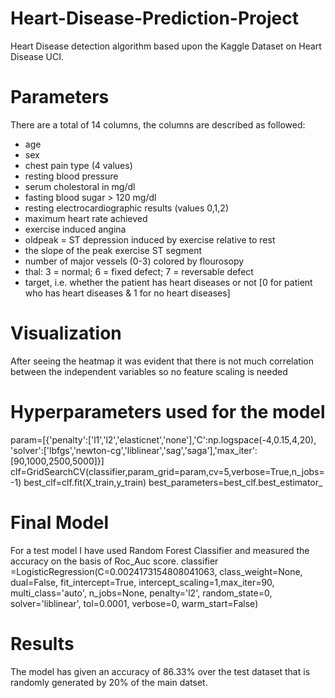 # Heart-Disease-Prediction-Project
Heart Disease detection algorithm based upon the Kaggle Dataset on Heart Disease UCI.
# Parameters
There are a total of 14 columns, the columns are described as followed:

* age
* sex
* chest pain type (4 values)
* resting blood pressure
* serum cholestoral in mg/dl
* fasting blood sugar > 120 mg/dl
* resting electrocardiographic results (values 0,1,2)
* maximum heart rate achieved
* exercise induced angina
* oldpeak = ST depression induced by exercise relative to rest
* the slope of the peak exercise ST segment
* number of major vessels (0-3) colored by flourosopy
* thal: 3 = normal; 6 = fixed defect; 7 = reversable defect
* target, i.e. whether the patient has heart diseases or not [0 for patient who has heart diseases & 1 for no heart diseases]
# Visualization
After seeing the heatmap it was evident that there is not much correlation between the independent variables so no feature scaling is needed
# Hyperparameters used for the model
param=[{'penalty':['l1','l2','elasticnet','none'],'C':np.logspace(-4,0.15,4,20),<br />
'solver':['lbfgs','newton-cg','liblinear','sag','saga'],'max_iter':[90,1000,2500,5000]}]
clf=GridSearchCV(classifier,param_grid=param,cv=5,verbose=True,n_jobs=-1)
best_clf=clf.fit(X_train,y_train)
best_parameters=best_clf.best_estimator_

# Final Model
For a test model I have used Random Forest Classifier and measured the accuracy on the basis of Roc_Auc score.
classifier =LogisticRegression(C=0.0024173154808041063, class_weight=None, dual=False,
                   fit_intercept=True, intercept_scaling=1,max_iter=90, multi_class='auto', n_jobs=None, penalty='l2',
                   random_state=0, solver='liblinear', tol=0.0001, verbose=0,
                   warm_start=False)
# Results                   
 The model has given an accuracy of 86.33% over the test dataset that is randomly generated by 20% of the main datset.                  
                   
                   
